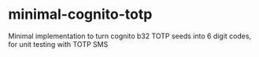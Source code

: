 # minimal-cognito-totp
Minimal implementation to turn cognito b32 TOTP seeds into 6 digit codes, for unit testing with TOTP SMS
